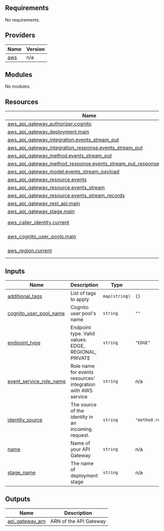 <!-- BEGIN_TF_DOCS -->
## Requirements

No requirements.

## Providers

| Name | Version |
|------|---------|
| <a name="provider_aws"></a> [aws](#provider\_aws) | n/a |

## Modules

No modules.

## Resources

| Name | Type |
|------|------|
| [aws_api_gateway_authorizer.cognito](https://registry.terraform.io/providers/hashicorp/aws/latest/docs/resources/api_gateway_authorizer) | resource |
| [aws_api_gateway_deployment.main](https://registry.terraform.io/providers/hashicorp/aws/latest/docs/resources/api_gateway_deployment) | resource |
| [aws_api_gateway_integration.events_stream_put](https://registry.terraform.io/providers/hashicorp/aws/latest/docs/resources/api_gateway_integration) | resource |
| [aws_api_gateway_integration_response.events_stream_put](https://registry.terraform.io/providers/hashicorp/aws/latest/docs/resources/api_gateway_integration_response) | resource |
| [aws_api_gateway_method.events_stream_put](https://registry.terraform.io/providers/hashicorp/aws/latest/docs/resources/api_gateway_method) | resource |
| [aws_api_gateway_method_response.events_stream_put_response_200](https://registry.terraform.io/providers/hashicorp/aws/latest/docs/resources/api_gateway_method_response) | resource |
| [aws_api_gateway_model.events_stream_payload](https://registry.terraform.io/providers/hashicorp/aws/latest/docs/resources/api_gateway_model) | resource |
| [aws_api_gateway_resource.events](https://registry.terraform.io/providers/hashicorp/aws/latest/docs/resources/api_gateway_resource) | resource |
| [aws_api_gateway_resource.events_stream](https://registry.terraform.io/providers/hashicorp/aws/latest/docs/resources/api_gateway_resource) | resource |
| [aws_api_gateway_resource.events_stream_records](https://registry.terraform.io/providers/hashicorp/aws/latest/docs/resources/api_gateway_resource) | resource |
| [aws_api_gateway_rest_api.main](https://registry.terraform.io/providers/hashicorp/aws/latest/docs/resources/api_gateway_rest_api) | resource |
| [aws_api_gateway_stage.main](https://registry.terraform.io/providers/hashicorp/aws/latest/docs/resources/api_gateway_stage) | resource |
| [aws_caller_identity.current](https://registry.terraform.io/providers/hashicorp/aws/latest/docs/data-sources/caller_identity) | data source |
| [aws_cognito_user_pools.main](https://registry.terraform.io/providers/hashicorp/aws/latest/docs/data-sources/cognito_user_pools) | data source |
| [aws_region.current](https://registry.terraform.io/providers/hashicorp/aws/latest/docs/data-sources/region) | data source |

## Inputs

| Name | Description | Type | Default | Required |
|------|-------------|------|---------|:--------:|
| <a name="input_additional_tags"></a> [additional\_tags](#input\_additional\_tags) | List of tags to apply | `map(string)` | `{}` | no |
| <a name="input_cognito_user_pool_name"></a> [cognito\_user\_pool\_name](#input\_cognito\_user\_pool\_name) | Cognito user pool's name | `string` | `""` | no |
| <a name="input_endpoint_type"></a> [endpoint\_type](#input\_endpoint\_type) | Endpoint type. Valid values: EDGE, REGIONAL, PRIVATE | `string` | `"EDGE"` | no |
| <a name="input_event_service_role_name"></a> [event\_service\_role\_name](#input\_event\_service\_role\_name) | Role name for events resources' integration with AWS service | `string` | n/a | yes |
| <a name="input_identity_source"></a> [identity\_source](#input\_identity\_source) | The source of the identity in an incoming request. | `string` | `"method.request.header.Authorization"` | no |
| <a name="input_name"></a> [name](#input\_name) | Name of your API Gateway | `string` | n/a | yes |
| <a name="input_stage_name"></a> [stage\_name](#input\_stage\_name) | The name of deployment stage | `string` | n/a | yes |

## Outputs

| Name | Description |
|------|-------------|
| <a name="output_api_gateway_arn"></a> [api\_gateway\_arn](#output\_api\_gateway\_arn) | ARN of the API Gateway |
<!-- END_TF_DOCS -->